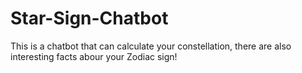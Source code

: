 # Star-Sign-Chatbot
This is a chatbot that can calculate your constellation, there are also interesting facts abour your Zodiac sign!
